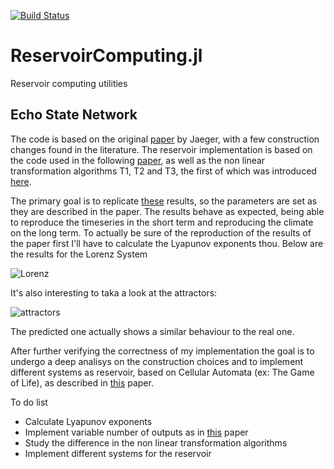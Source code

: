 [![Build Status](https://travis-ci.com/MartinuzziFrancesco/ReservoirComputing.jl.svg?branch=master)](https://travis-ci.com/MartinuzziFrancesco/ReservoirComputing.jl)

# ReservoirComputing.jl
Reservoir computing utilities

## Echo State Network

The code is based on the original [paper](http://www.scholarpedia.org/article/Echo_state_network) by Jaeger, with a few construction changes found in the literature. The reservoir implementation is based on the code used in the following [paper](https://arxiv.org/pdf/1906.08829.pdf), as well as the non linear transformation algorithms T1, T2 and T3, the first of which was introduced [here](https://www.researchgate.net/publication/322457145_Model-Free_Prediction_of_Large_Spatiotemporally_Chaotic_Systems_from_Data_A_Reservoir_Computing_Approach).

The primary goal is to replicate [these](https://arxiv.org/pdf/1710.07313.pdf) results, so the parameters are set as they are described in the paper. The results behave as expected, being able to reproduce the timeseries in the short term and reproducing the climate on the long term. To actually be sure of the reproduction of the results of the paper first I'll have to calculate the Lyapunov exponents thou. Below are the results for the Lorenz System

![Lorenz](https://github.com/MartinuzziFrancesco/EchoStateNetwork/blob/master/comp.png)

It's also interesting to taka a look at the attractors:

![attractors](https://github.com/MartinuzziFrancesco/EchoStateNetwork/blob/master/attractor_com.png)

The predicted one actually shows a similar behaviour to the real one.

After further verifying the correctness of my implementation the goal is to undergo a deep analisys on the construction choices and to implement different systems as reservoir, based on Cellular Automata (ex: The Game of Life), as described in [this](https://arxiv.org/pdf/1410.0162.pdf) paper. 

To do list
* Calculate Lyapunov exponents 
* Implement variable number of outputs as in [this](https://aip.scitation.org/doi/10.1063/1.4979665) paper
* Study the difference in the non linear transformation algorithms
* Implement different systems for the reservoir
